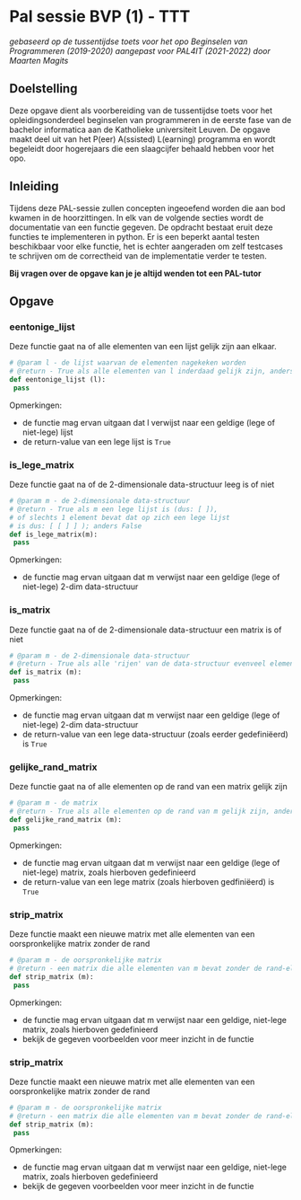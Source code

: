 # Pal sessie BVP (1) - TTT
*gebaseerd op de tussentijdse toets voor het opo Beginselen van Programmeren (2019-2020) aangepast voor PAL4IT (2021-2022) door Maarten Magits*

## Doelstelling
Deze opgave dient als voorbereiding van de tussentijdse toets voor het opleidingsonderdeel beginselen van programmeren in de eerste fase van de bachelor informatica aan de Katholieke universiteit Leuven.
De opgave maakt deel uit van het P(eer) A(ssisted) L(earning) programma en wordt begeleidt door hogerejaars die een slaagcijfer behaald hebben voor het opo.

## Inleiding
Tijdens deze PAL-sessie zullen concepten ingeoefend worden die aan bod kwamen in de hoorzittingen.
In elk van de volgende secties wordt de documentatie van een functie gegeven.
De opdracht bestaat eruit deze functies te implementeren in python.
Er is een beperkt aantal testen beschikbaar voor elke functie, het is echter aangeraden om zelf testcases te schrijven om de correctheid van de implementatie verder te testen.

**Bij vragen over de opgave kan je je altijd wenden tot een PAL-tutor**

## Opgave
### eentonige_lijst
Deze functie gaat na of alle elementen van een lijst gelijk zijn aan elkaar.
```python
# @param l - de lijst waarvan de elementen nagekeken worden
# @return - True als alle elementen van l inderdaad gelijk zijn, anders False
def eentonige_lijst (l):
 pass
```
Opmerkingen:
- de functie mag ervan uitgaan dat l verwijst naar een geldige (lege of niet-lege) lijst
- de return-value van een lege lijst is `True`

### is_lege_matrix
Deze functie gaat na of de 2-dimensionale data-structuur leeg is of niet
```python
# @param m - de 2-dimensionale data-structuur
# @return - True als m een lege lijst is (dus: [ ]), 
# of slechts 1 element bevat dat op zich een lege lijst
# is dus: [ [ ] ] ); anders False
def is_lege_matrix(m):
 pass
```
Opmerkingen:
- de functie mag ervan uitgaan dat m verwijst naar een geldige (lege of niet-lege) 2-dim data-structuur

### is_matrix
Deze functie gaat na of de 2-dimensionale data-structuur een matrix is of niet
```python
# @param m - de 2-dimensionale data-structuur
# @return - True als alle 'rijen' van de data-structuur evenveel elementen bevatten, anders False
def is_matrix (m):
 pass
```
Opmerkingen:
- de functie mag ervan uitgaan dat m verwijst naar een geldige (lege of niet-lege) 2-dim data-structuur
- de return-value van een lege data-structuur (zoals eerder gedefiniëerd) is `True`


### gelijke_rand_matrix
Deze functie gaat na of alle elementen op de rand van een matrix gelijk zijn
```python
# @param m - de matrix
# @return - True als alle elementen op de rand van m gelijk zijn, anders False
def gelijke_rand_matrix (m):
 pass
```
Opmerkingen:
- de functie mag ervan uitgaan dat m verwijst naar een geldige (lege of niet-lege) matrix, zoals hierboven gedefinieerd
- de return-value van een lege matrix (zoals hierboven gedfiniëerd) is `True`
 
### strip_matrix
Deze functie maakt een nieuwe matrix met alle elementen van een oorspronkelijke matrix zonder de rand
```python
# @param m - de oorspronkelijke matrix
# @return - een matrix die alle elementen van m bevat zonder de rand-elementen
def strip_matrix (m):
 pass

```
Opmerkingen:
- de functie mag ervan uitgaan dat m verwijst naar een geldige, niet-lege matrix, zoals hierboven gedefinieerd
- bekijk de gegeven voorbeelden voor meer inzicht in de functie

### strip_matrix
Deze functie maakt een nieuwe matrix met alle elementen van een
oorspronkelijke matrix zonder de rand
```python
# @param m - de oorspronkelijke matrix
# @return - een matrix die alle elementen van m bevat zonder de rand-elementen
def strip_matrix (m):
 pass

```
Opmerkingen:
- de functie mag ervan uitgaan dat m verwijst naar een geldige, niet-lege matrix, zoals hierboven gedefinieerd
- bekijk de gegeven voorbeelden voor meer inzicht in de functie

    




